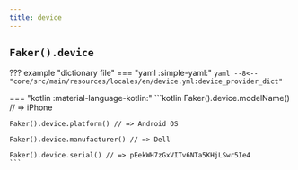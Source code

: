 ```yaml
---
title: device
---
```


## `Faker().device`

??? example "dictionary file"
    === "yaml :simple-yaml:"
        ```yaml
        --8<-- "core/src/main/resources/locales/en/device.yml:device_provider_dict"
        ```

=== "kotlin :material-language-kotlin:"
    ```kotlin
    Faker().device.modelName() // => iPhone

    Faker().device.platform() // => Android OS

    Faker().device.manufacturer() // => Dell

    Faker().device.serial() // => pEekWH7zGxVITv6NTa5KHjLSwr5Ie4
    ```
